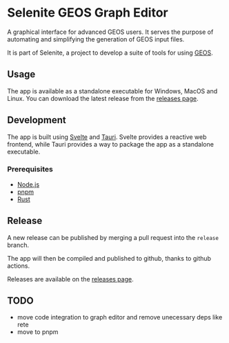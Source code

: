 # Selenite GEOS Graph Editor
A graphical interface for advanced GEOS users. It serves the purpose of automating and simplifying the generation of GEOS input files.

It is part of Selenite, a project to develop a suite of tools for using [GEOS](https://github.com/GEOS-DEV/GEOS).

## Usage
The app is available as a standalone executable for Windows, MacOS and Linux. You can download the latest release from the [releases page](https://github.com/ShaitanLyss/selenite-geos-graph-editor/releases).

## Development
The app is built using [Svelte](https://svelte.dev/) and [Tauri](https://v2.tauri.app/fr/). Svelte provides a reactive web frontend, while Tauri provides a way to package the app as a standalone executable.

### Prerequisites
- [Node.js](https://nodejs.org/en/)
- [pnpm](https://pnpm.io/)
- [Rust](https://www.rust-lang.org/)

## Release
A new release can be published by merging a pull request into the `release` branch.

The app will then be compiled and published to github, thanks to github actions.

Releases are available on the [releases page](https://github.com/ShaitanLyss/selenite-geos-graph-editor/releases).


## TODO
- move code integration to graph editor and remove unecessary deps like rete
- move to pnpm
